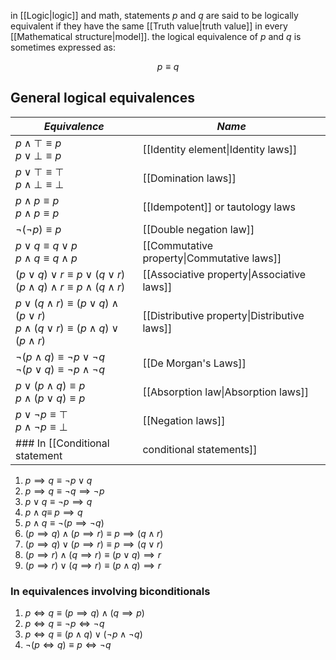 in [[Logic|logic]] and math, statements $p$ and $q$ are said to be logically equivalent if they have the same [[Truth value|truth value]] in every [[Mathematical structure|model]]. the logical equivalence of $p$ and $q$ is sometimes expressed as:

$$
p\equiv q
$$

## General logical equivalences

| *Equivalence* | _Name_ |
| ---- | ---- |
| $p\wedge\top\equiv p$<br>$p\vee\bot\equiv p$ | [[Identity element\|Identity laws]] |
| $p\vee\top\equiv\top$<br>$p\wedge\bot\equiv\bot$ | [[Domination laws]] |
| $p\wedge p\equiv p$<br>$p\wedge p\equiv p$ | [[Idempotent]] or tautology laws |
| $\neg(\neg p)\equiv p$ | [[Double negation law]] |
| $p\vee q\equiv q\vee p$<br>$p\wedge q\equiv q\wedge p$ | [[Commutative property\|Commutative laws]] |
| $(p\vee q)\vee r\equiv p\vee(q\vee r)$<br>$(p\wedge q)\wedge r\equiv p\wedge(q\wedge r)$ | [[Associative property\|Associative laws]] |
| $p\vee(q\wedge r)\equiv(p\vee q)\wedge (p\vee r)$<br>$p\wedge(q\vee r)\equiv(p\wedge q)\vee (p\wedge r)$ | [[Distributive property\|Distributive laws]] |
| $\neg(p\wedge q)\equiv\neg p\vee\neg q$<br>$\neg(p\vee q)\equiv\neg p\wedge\neg q$ | [[De Morgan's Laws]] |
| $p\vee(p\wedge q)\equiv p$<br>$p\wedge(p\vee q)\equiv p$ | [[Absorption law\|Absorption laws]] |
| $p\vee\neg p\equiv\top$<br>$p\wedge\neg p\equiv\bot$ | [[Negation laws]] |
### In [[Conditional statement|conditional statements]]

1. $p\implies q\equiv\neg p\vee q$
2. $p\implies q\equiv\neg q\implies\neg p$
3. $p\vee q\equiv\neg p\implies q$
4. $p\wedge q\equiv\ p\implies q$
5. $p\wedge q\equiv\neg(p\implies\neg q)$
6. $(p\implies q)\wedge(p\implies r)\equiv p\implies(q\wedge r)$
7. $(p\implies q)\vee(p\implies r)\equiv p\implies(q\vee r)$
8. $(p\implies r)\wedge(q\implies r)\equiv(p\vee q)\implies r$
9. $(p\implies r)\vee(q\implies r)\equiv(p\wedge q)\implies r$

### In equivalences involving biconditionals

1. $p\iff q\equiv(p\implies q)\wedge(q\implies p)$
2. $p\iff q\equiv\neg p\iff\neg q$
3. $p\iff q\equiv(p\wedge q)\vee(\neg p\wedge\neg q)$
4. $\neg(p\iff q)\equiv p\iff\neg q$


   